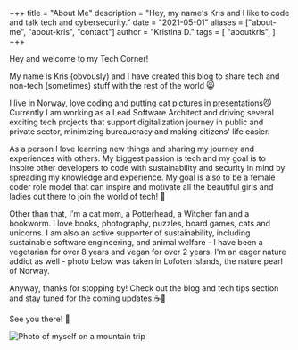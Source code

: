 +++
title = "About Me"
description = "Hey, my name's Kris and I like to code and talk tech and cybersecurity."
date = "2021-05-01"
aliases = ["about-me", "about-kris", "contact"]
author = "Kristina D."
tags = [
    "aboutkris",
]
+++


Hey and welcome to my Tech Corner!

My name is Kris (obvously) and I have created this blog to share tech and non-tech (sometimes) stuff with the rest of the world 😸

I live in Norway, love coding and putting cat pictures in presentations😼 Currently I am working as a Lead Software Architect and driving several exciting tech projects that support digitalization journey in public and private sector, minimizing bureaucracy and making citizens' life easier.

As a person I love learning new things and sharing my journey and experiences with others. My biggest passion is tech and my goal is to inspire other developers to code with sustainability and security in mind by spreading my knowledge and experience. My goal is also to be a female coder role model that can inspire and motivate all the beautiful girls and ladies out there to join the world of tech! 💖

Other than that, I\'m a cat mom, a Potterhead, a Witcher fan and a bookworm. I love books, photography, puzzles, board games, cats and unicorns. I am also an active supporter of sustainability, including sustainable software engineering, and animal welfare - I have been a vegetarian for over 8 years and vegan for over 2 years. I\'m an eager nature addict as well - photo below was taken in Lofoten islands, the nature pearl of Norway.

Anyway, thanks for stopping by! Check out the blog and tech tips section and stay tuned for the coming updates.☕🦾

See you there! 🤗

![Photo of myself on a mountain trip](../images/about_new.jpg)